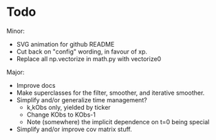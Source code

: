 Todo
================================================
Minor:
* SVG animation for github README
* Cut back on "config" wording, in favour of xp.
* Replace all np.vectorize in math.py with vectorize0


Major:
* Improve docs
* Make superclasses for the filter, smoother, and iterative smoother.
* Simplify and/or generalize time management?
    * k,kObs only, yielded by ticker
    * Change KObs to KObs-1
    * Note (somewhere) the implicit dependence on t=0 being special
* Simplify and/or improve cov matrix stuff.
